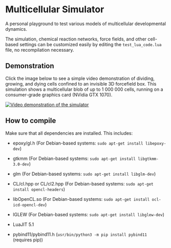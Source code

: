 # Multicellular Simulator
A personal playground to test various models of multicellular developmental dynamics.

The simulation, chemical reaction networks, force fields, and other cell-based settings can be customized easily by editing the `test_lua_code.lua` file, no recompilation necessary.

## Demonstration
Click the image below to see a simple video demonstration of dividing, growing, and dying cells confined to an invisible 3D forcefield box. This simulation shows a multicellular blob of up to 1 000 000 cells, running on a consumer-grade graphics card (NVidia GTX 1070).

[![Video demonstration of the simulator](https://img.youtube.com/vi/jIlXnYCDbYs/0.jpg)](https://www.youtube.com/watch?v=jIlXnYCDbYs)



## How to compile
Make sure that all dependencies are installed. This includes:
- epoxy/gl.h              (For Debian-based systems: `sudo apt-get install libepoxy-dev`)
- gtkmm                   (For Debian-based systems: `sudo apt-get install libgtkmm-3.0-dev`)
- glm                     (For Debian-based systems: `sudo apt-get install libglm-dev`)
- CL/cl.hpp or CL/cl2.hpp (For Debian-based systems: `sudo apt-get install opencl-headers`)
- libOpenCL.so            (For Debian-based systems: `sudo apt-get install ocl-icd-opencl-dev`)
- lGLEW                   (For Debian-based systems: `sudo apt-get install libglew-dev`)
- LuaJIT 5.1

- pybind11/pybind11.h		  (`usr/bin/python3 -m pip install pybind11` (requires pip))
